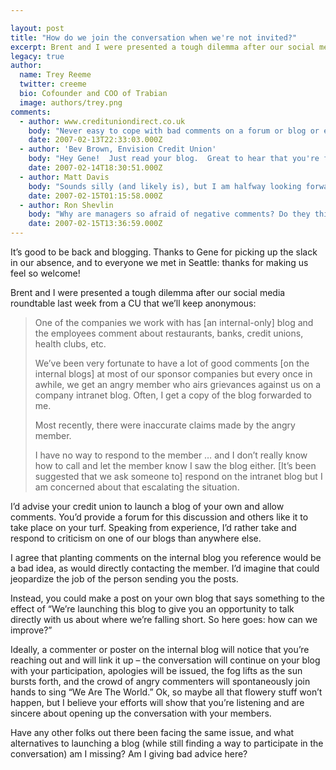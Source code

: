 ```yaml
---

layout: post
title: "How do we join the conversation when we're not invited?"
excerpt: Brent and I were presented a tough dilemma after our social media roundtable last week from a CU that we&#39'll keep anonymous.
legacy: true
author:
  name: Trey Reeme
  twitter: creeme
  bio: Cofounder and COO of Trabian
  image: authors/trey.png
comments:
  - author: www.credituniondirect.co.uk
    body: "Never easy to cope with bad comments on a forum or blog or email ... you can't win. The unhappy chap is bound to take offence however the issue is tackled.\r\n\r\nI sat through a very good presentation in a UK lawyers office (it was free - unusual for a law firm) which covered blogging and the challenges it presents.\r\n\r\nI checked their site out and it has a pile of interesting blog news stories that have caused various problems for the blogger or the company involved. The url is worth a look...\r\n\r\nhttp://www.out-law.com/default.aspx?page=29&terms=blog\r\n\r\nYes.. a UK law firm with a web site called out-law! I wish I had thought of that.\r\n\r\nSome of the stories are quite interesting if you have the time. They probably don't explain how to deal with bad comments - but at least they will show that \"stuff\" happens.\r\n\r\nMy advice - keep blogging. Do an online survey related to the article or a similar topic - publish the results and offer a prize for the best solution to address the issue if the comment proves to be justified. \r\n\r\nalex"
    date: 2007-02-13T22:33:03.000Z
  - author: 'Bev Brown, Envision Credit Union'
    body: "Hey Gene!  Just read your blog.  Great to hear that you're feeling better.  It's also fun to ready both your blog and Barry's.  Good competition between you guys.  And for the record, Barry's Twi name embarrassing....Yaw!  At Envision, we like you're better.  Take care and we look forward to more news.   "
    date: 2007-02-14T18:30:51.000Z
  - author: Matt Davis
    body: "Sounds silly (and likely is), but I am halfway looking forward to negative comments on my blog. Such comments afford me two tremendous opportunities: 1) To identify and address operations issues; and 2) To debunk misconceptions a reader may have about why we do what we do as a credit union. In either case I will be able to improve the perception of our credit union - whether that be because I have acted upon a valid concern or because I have set the record straight on what I tend to believe are extremely high standards of operations and integrity throughout our industry.\r\n\r\nKeep up the great work on the blog! I look forward to this blossoming into a network of constructive financial services/education conversations."
    date: 2007-02-15T01:15:58.000Z
  - author: Ron Shevlin
    body: "Why are managers so afraid of negative comments? Do they think that their members/customers expect perfection? \n\nC'mon -- nobody over the age of 12 expects perfection (and nobody under that age even thinks about these things).\n\nWhen [generally] satisfied happy customers read the ranting of irate customer, how do they react? Is it: 1) \"oh geez, I'd better pull all my business away from this firm\", or 2) \"this guy's a lunatic\"? My bet is on #2.\n\nSmart customers know the difference between \"real\" problems and the lone experience of one disgruntled customer.\n\nBecause so few financial institutions give their customers/members a forum to have an open and honest discussion, those who participate will feel a stronger connection to the firm -- simply because they had the opportunity to provide feedback and engage in a dialogue with the firm and other customers. \n\nAnd that emotional connection will be stronger than the rantings and complaints of any one disgruntled customer. "
    date: 2007-02-15T13:36:59.000Z
---
```


<p>It&#8217;s good to be back and blogging.  Thanks to Gene for picking up the slack in our absence, and to everyone we met in Seattle: thanks for making us feel so welcome!</p>
<p>Brent and I were presented a tough dilemma after our social media roundtable last week from a CU that we&#8217;ll keep anonymous:</p>
<blockquote><p>One of the companies we work with has [an internal-only] blog and the employees comment about restaurants, banks, credit unions, health clubs, etc.</p>
<p>We&#8217;ve been very fortunate to have a lot of good comments [on the internal blogs] at most of our sponsor companies but every once in awhile, we get an angry member who airs grievances against us on a company intranet blog.  Often, I get a copy of the blog forwarded to me.</p>
<p>Most recently, there were inaccurate claims made by the angry member.</p><p>I have no way to respond to the member &#8230; and I don&#8217;t really know how to call and let the member know I saw the blog either. [It&#8217;s been suggested that we ask someone to] respond on the intranet blog but I am concerned about that escalating the situation.</p></blockquote>
<p>I&#8217;d advise your credit union to launch a blog of your own and allow comments.  You&#8217;d provide a forum for this discussion and others like it to take place on your turf.  Speaking from experience, I&#8217;d rather take and respond to criticism on one of our blogs than anywhere else.</p>
<p>I agree that planting comments on the internal blog you reference would be a bad idea, as would directly contacting the member.  I&#8217;d imagine that could jeopardize the job of the person sending you the posts.</p>
<p>Instead, you could make a post on your own blog that says something to the effect of &#8220;We&#8217;re launching this blog to give you an opportunity to talk directly with us about where we&#8217;re falling short.  So here goes:  how can we improve?&#8221;</p>
<p>Ideally, a commenter or poster on the internal blog will notice that you&#8217;re reaching out and will link it up &#8211; the conversation will continue on your blog with your participation, apologies will be issued, the fog lifts as the sun bursts forth, and the crowd of angry commenters will spontaneously join hands to sing &#8220;We Are The World.&#8221;  Ok, so maybe all that flowery stuff won&#8217;t happen, but I believe your efforts will show that you&#8217;re listening and are sincere about opening up the conversation with your members.</p>
<p>Have any other folks out there been facing the same issue, and what alternatives to launching a blog (while still finding a way to participate in the conversation) am I missing?  Am I giving bad advice here?</p>
